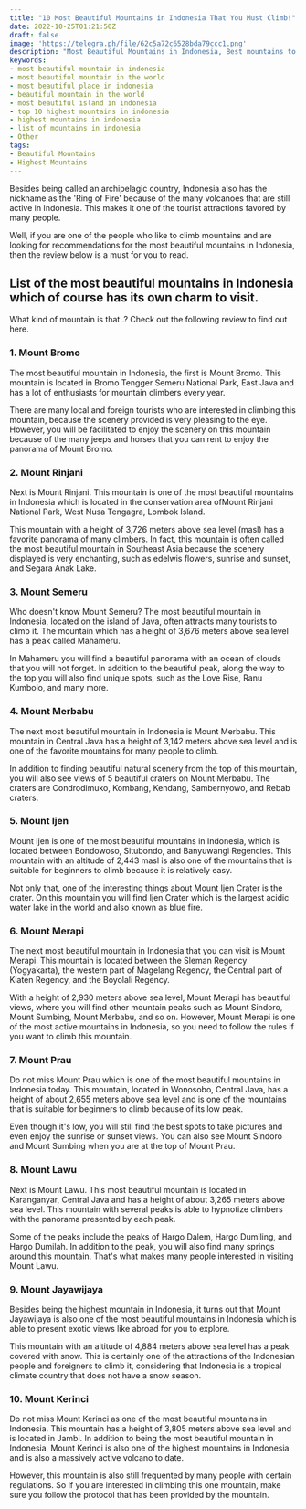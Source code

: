 ```yaml
---
title: "10 Most Beautiful Mountains in Indonesia That You Must Climb!"
date: 2022-10-25T01:21:50Z
draft: false
image: 'https://telegra.ph/file/62c5a72c6528bda79ccc1.png'
description: "Most Beautiful Mountains in Indonesia, Best mountains to climb, Hiking indonesia, Best mountain for hiking, Best hikes in indonesia, The best mountains to climb"
keywords:
- most beautiful mountain in indonesia
- most beautiful mountain in the world
- most beautiful place in indonesia
- beautiful mountain in the world
- most beautiful island in indonesia
- top 10 highest mountains in indonesia
- highest mountains in indonesia
- list of mountains in indonesia
- Other
tags:
- Beautiful Mountains
- Highest Mountains
---
```


Besides being called an archipelagic country, Indonesia also has the nickname as the 'Ring of Fire' because of the many volcanoes that are still active in Indonesia. This makes it one of the tourist attractions favored by many people.

Well, if you are one of the people who like to climb mountains and are looking for recommendations for the most beautiful mountains in Indonesia, then the review below is a must for you to read.

## List of the most beautiful mountains in Indonesia which of course has its own charm to visit.

What kind of mountain is that..? Check out the following review to find out here.

### 1. Mount Bromo

The most beautiful mountain in Indonesia, the first is Mount Bromo. This mountain is located in Bromo Tengger Semeru National Park, East Java and has a lot of enthusiasts for mountain climbers every year.

There are many local and foreign tourists who are interested in climbing this mountain, because the scenery provided is very pleasing to the eye. However, you will be facilitated to enjoy the scenery on this mountain because of the many jeeps and horses that you can rent to enjoy the panorama of Mount Bromo.

### 2. Mount Rinjani

Next is Mount Rinjani. This mountain is one of the most beautiful mountains in Indonesia which is located in the conservation area of ​​Mount Rinjani National Park, West Nusa Tengagra, Lombok Island.

This mountain with a height of 3,726 meters above sea level (masl) has a favorite panorama of many climbers. In fact, this mountain is often called the most beautiful mountain in Southeast Asia because the scenery displayed is very enchanting, such as edelwis flowers, sunrise and sunset, and Segara Anak Lake.

### 3. Mount Semeru

Who doesn't know Mount Semeru? The most beautiful mountain in Indonesia, located on the island of Java, often attracts many tourists to climb it. The mountain which has a height of 3,676 meters above sea level has a peak called Mahameru.

In Mahameru you will find a beautiful panorama with an ocean of clouds that you will not forget. In addition to the beautiful peak, along the way to the top you will also find unique spots, such as the Love Rise, Ranu Kumbolo, and many more.

### 4. Mount Merbabu

The next most beautiful mountain in Indonesia is Mount Merbabu. This mountain in Central Java has a height of 3,142 meters above sea level and is one of the favorite mountains for many people to climb.

In addition to finding beautiful natural scenery from the top of this mountain, you will also see views of 5 beautiful craters on Mount Merbabu. The craters are Condrodimuko, Kombang, Kendang, Sambernyowo, and Rebab craters.

### 5. Mount Ijen

Mount Ijen is one of the most beautiful mountains in Indonesia, which is located between Bondowoso, Situbondo, and Banyuwangi Regencies. This mountain with an altitude of 2,443 masl is also one of the mountains that is suitable for beginners to climb because it is relatively easy.

Not only that, one of the interesting things about Mount Ijen Crater is the crater. On this mountain you will find Ijen Crater which is the largest acidic water lake in the world and also known as blue fire.

### 6. Mount Merapi

The next most beautiful mountain in Indonesia that you can visit is Mount Merapi. This mountain is located between the Sleman Regency (Yogyakarta), the western part of Magelang Regency, the Central part of Klaten Regency, and the Boyolali Regency.

With a height of 2,930 meters above sea level, Mount Merapi has beautiful views, where you will find other mountain peaks such as Mount Sindoro, Mount Sumbing, Mount Merbabu, and so on. However, Mount Merapi is one of the most active mountains in Indonesia, so you need to follow the rules if you want to climb this mountain.

### 7. Mount Prau

Do not miss Mount Prau which is one of the most beautiful mountains in Indonesia today. This mountain, located in Wonosobo, Central Java, has a height of about 2,655 meters above sea level and is one of the mountains that is suitable for beginners to climb because of its low peak.

Even though it's low, you will still find the best spots to take pictures and even enjoy the sunrise or sunset views. You can also see Mount Sindoro and Mount Sumbing when you are at the top of Mount Prau.

### 8. Mount Lawu

Next is Mount Lawu. This most beautiful mountain is located in Karanganyar, Central Java and has a height of about 3,265 meters above sea level. This mountain with several peaks is able to hypnotize climbers with the panorama presented by each peak.

Some of the peaks include the peaks of Hargo Dalem, Hargo Dumiling, and Hargo Dumilah. In addition to the peak, you will also find many springs around this mountain. That's what makes many people interested in visiting Mount Lawu.

### 9. Mount Jayawijaya

Besides being the highest mountain in Indonesia, it turns out that Mount Jayawijaya is also one of the most beautiful mountains in Indonesia which is able to present exotic views like abroad for you to explore.

This mountain with an altitude of 4,884 meters above sea level has a peak covered with snow. This is certainly one of the attractions of the Indonesian people and foreigners to climb it, considering that Indonesia is a tropical climate country that does not have a snow season.

### 10. Mount Kerinci

Do not miss Mount Kerinci as one of the most beautiful mountains in Indonesia. This mountain has a height of 3,805 meters above sea level and is located in Jambi. In addition to being the most beautiful mountain in Indonesia, Mount Kerinci is also one of the highest mountains in Indonesia and is also a massively active volcano to date.

However, this mountain is also still frequented by many people with certain regulations. So if you are interested in climbing this one mountain, make sure you follow the protocol that has been provided by the mountain.